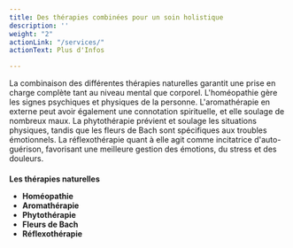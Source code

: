 ```yaml
---
title: Des thérapies combinées pour un soin holistique
description: ''
weight: "2"
actionLink: "/services/"
actionText: Plus d'Infos

---
```

La combinaison des différentes thérapies naturelles garantit une prise en charge complète tant au niveau mental que corporel. L'homéopathie gère les signes psychiques et physiques de la personne. L'aromathérapie en externe peut avoir également une connotation spirituelle, et elle soulage de nombreux maux. La phytothérapie prévient et soulage les situations physiques, tandis que les fleurs de Bach sont spécifiques aux troubles émotionnels. La réflexothérapie quant à elle agit comme incitatrice d'auto-guérison, favorisant une meilleure gestion des émotions, du stress et des douleurs.

<h4 class = "title is-spaced text-color-blue"> Les thérapies naturelles </ h4>

* Homéopathie
* Aromathérapie
* Phytothérapie
* Fleurs de Bach
* Réflexothérapie